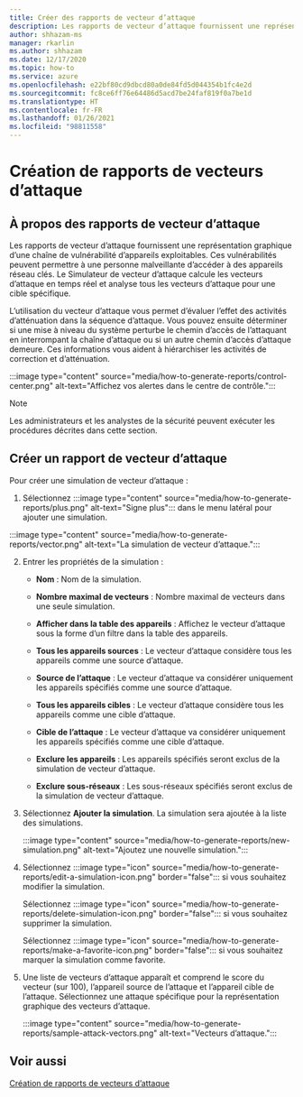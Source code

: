 ```yaml
---
title: Créer des rapports de vecteur d’attaque
description: Les rapports de vecteur d’attaque fournissent une représentation graphique d’une chaîne de vulnérabilité d’appareils exploitables.
author: shhazam-ms
manager: rkarlin
ms.author: shhazam
ms.date: 12/17/2020
ms.topic: how-to
ms.service: azure
ms.openlocfilehash: e22bf80cd9dbcd80a0de84fd5d044354b1fc4e2d
ms.sourcegitcommit: fc8ce6ff76e64486d5acd7be24faf819f0a7be1d
ms.translationtype: HT
ms.contentlocale: fr-FR
ms.lasthandoff: 01/26/2021
ms.locfileid: "98811558"
---
```

# <a name="attack-vector-reporting"></a>Création de rapports de vecteurs d’attaque

## <a name="about-attack-vector-reports"></a>À propos des rapports de vecteur d’attaque

Les rapports de vecteur d’attaque fournissent une représentation graphique d’une chaîne de vulnérabilité d’appareils exploitables. Ces vulnérabilités peuvent permettre à une personne malveillante d’accéder à des appareils réseau clés. Le Simulateur de vecteur d’attaque calcule les vecteurs d’attaque en temps réel et analyse tous les vecteurs d’attaque pour une cible spécifique.

L’utilisation du vecteur d’attaque vous permet d’évaluer l’effet des activités d’atténuation dans la séquence d’attaque. Vous pouvez ensuite déterminer si une mise à niveau du système perturbe le chemin d’accès de l’attaquant en interrompant la chaîne d’attaque ou si un autre chemin d’accès d’attaque demeure. Ces informations vous aident à hiérarchiser les activités de correction et d’atténuation.

:::image type="content" source="media/how-to-generate-reports/control-center.png" alt-text="Affichez vos alertes dans le centre de contrôle.":::

> [!NOTE]
> Les administrateurs et les analystes de la sécurité peuvent exécuter les procédures décrites dans cette section.

## <a name="create-an-attack-vector-report"></a>Créer un rapport de vecteur d’attaque

Pour créer une simulation de vecteur d’attaque :

1. Sélectionnez :::image type="content" source="media/how-to-generate-reports/plus.png" alt-text="Signe plus"::: dans le menu latéral pour ajouter une simulation.

 :::image type="content" source="media/how-to-generate-reports/vector.png" alt-text="La simulation de vecteur d’attaque.":::

2. Entrer les propriétés de la simulation :

   - **Nom** : Nom de la simulation.

   - **Nombre maximal de vecteurs** : Nombre maximal de vecteurs dans une seule simulation.

   - **Afficher dans la table des appareils** : Affichez le vecteur d’attaque sous la forme d’un filtre dans la table des appareils.

   - **Tous les appareils sources** : Le vecteur d’attaque considère tous les appareils comme une source d’attaque.

   - **Source de l’attaque** : Le vecteur d’attaque va considérer uniquement les appareils spécifiés comme une source d’attaque.

   - **Tous les appareils cibles** : Le vecteur d’attaque considère tous les appareils comme une cible d’attaque.

   - **Cible de l’attaque** : Le vecteur d’attaque va considérer uniquement les appareils spécifiés comme une cible d’attaque.

   - **Exclure les appareils** : Les appareils spécifiés seront exclus de la simulation de vecteur d’attaque.

   - **Exclure sous-réseaux** : Les sous-réseaux spécifiés seront exclus de la simulation de vecteur d’attaque.

3. Sélectionnez **Ajouter la simulation**. La simulation sera ajoutée à la liste des simulations.

   :::image type="content" source="media/how-to-generate-reports/new-simulation.png" alt-text="Ajoutez une nouvelle simulation.":::

4. Sélectionnez :::image type="icon" source="media/how-to-generate-reports/edit-a-simulation-icon.png" border="false"::: si vous souhaitez modifier la simulation.

   Sélectionnez :::image type="icon" source="media/how-to-generate-reports/delete-simulation-icon.png" border="false"::: si vous souhaitez supprimer la simulation.

   Sélectionnez :::image type="icon" source="media/how-to-generate-reports/make-a-favorite-icon.png" border="false"::: si vous souhaitez marquer la simulation comme favorite.

5. Une liste de vecteurs d’attaque apparaît et comprend le score du vecteur (sur 100), l’appareil source de l’attaque et l’appareil cible de l’attaque. Sélectionnez une attaque spécifique pour la représentation graphique des vecteurs d’attaque.

   :::image type="content" source="media/how-to-generate-reports/sample-attack-vectors.png" alt-text="Vecteurs d’attaque.":::

## <a name="see-also"></a>Voir aussi

[Création de rapports de vecteurs d’attaque](how-to-create-attack-vector-reports.md)


